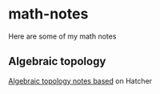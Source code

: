 # math-notes
Here are some of my math notes

## Algebraic topology
[Algebraic topology notes based](~/notes/algebraic_topology_1/notes_algebraic_topology.pdf) on Hatcher
